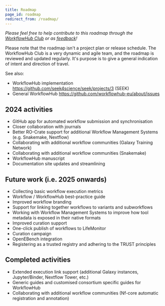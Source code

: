 ```yaml
---
title: Roadmap
page_id: roadmap
redirect_from: /roadmap/
---
```



_Please feel free to help contribute to this roadmap through the [WorkflowHub Club](/community/) or as [feedback](https://workflowhub.eu/home/feedback)!_

Please note that the roadmap isn't a project plan or release schedule. 
The WorkflowHub Club is a very dynamic and agile team, and the roadmap is reviewed and updated regularly. 
It's purpose is to give a general indication of intent and direction of travel. 

See also:
  * WorkflowHub implementation <https://github.com/seek4science/seek/projects/3> (SEEK)
  * General WorkflowHub <https://github.com/workflowhub-eu/about/issues>

<!--
## Done
* [bio.tools](https://bio.tools) integration
* Front page redesign
* Improved user registration flow
* Displaying workflow test status via LifeMonitor API
* RO-Crate profile to describe Workflow Runs, including provenance and results
* UX improvements in light of UX study results

## Remove
* Nextflow -> Abstract CWL (**volunteers needed**, potential research/MsC project?)
* Execution support for other workflow types
* Search/filtering improvements
-->

## 2024 activities

* GitHub app for automated workflow submission and synchronisation
* Closer collaboration with journals
* Better RO-Crate support for additional Workflow Management Systems (e.g. Snakemake, Nextflow)
* Collaborating with additional workflow communities (Galaxy Training Network)
* Collaborating with additional workflow communities (Snakemake)
* WorkflowHub manuscript
* Documentation site updates and streamlining


## Future work (i.e. 2025 onwards)

* Collecting basic workflow execution metrics
* Workflow / WorkflowHub best-practice guide
* Improved workflow branding
* Support for linking together workflows to variants and subworkflows
* Working with Workflow Management Systems to improve how tool metadata is exposed in their native formats
* Improved curation support
* One-click publish of workflows to LifeMonitor
* Curation campaign
* OpenEBench integration
* Registering as a trusted registry and adhering to the TRUST principles


## Completed activities

* Extended execution link support (additional Galaxy instances, Jupyter/Binder, Nextflow Tower, etc.)
* Generic guides and customised consortium specific guides for WorkflowHub
* Collaborating with additional workflow communities (Nf-core automatic registration and annotation)

